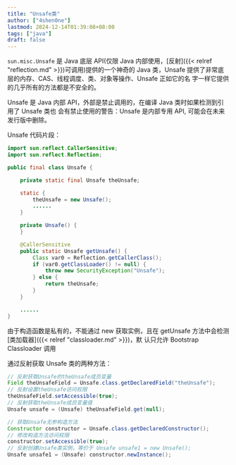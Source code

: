 ```yaml
---
title: "Unsafe类"
author: ["4shen0ne"]
lastmod: 2024-12-14T01:39:08+08:00
tags: ["java"]
draft: false
---
```


`sun.misc.Unsafe` 是 Java 底层 API(仅限 Java 内部使用，[反射]({{< relref "reflection.md" >}})可调用)提供的一个神奇的 Java
类，Unsafe 提供了非常底层的内存、CAS、线程调度、类、对象等操作、Unsafe 正如它的名
字一样它提供的几乎所有的方法都是不安全的。

Unsafe 是 Java 内部 API，外部是禁止调用的，在编译 Java 类时如果检测到引用了 Unsafe 类也
会有禁止使用的警告：Unsafe 是内部专用 API, 可能会在未来发行版中删除。

Unsafe 代码片段：

```java
import sun.reflect.CallerSensitive;
import sun.reflect.Reflection;

public final class Unsafe {

    private static final Unsafe theUnsafe;

    static {
        theUnsafe = new Unsafe();
        ......
    }

    private Unsafe() {
    }

    @CallerSensitive
    public static Unsafe getUnsafe() {
        Class var0 = Reflection.getCallerClass();
        if (var0.getClassLoader() != null) {
            throw new SecurityException("Unsafe");
        } else {
            return theUnsafe;
        }
    }

    ......
}
```

由于构造函数是私有的，不能通过 new 获取实例，且在 getUnsafe 方法中会检测[类加载器]({{< relref "classloader.md" >}})，默
认只允许 Bootstrap Classloader 调用

通过反射获取 Unsafe 类的两种方法：

```java
// 反射获取Unsafe的theUnsafe成员变量
Field theUnsafeField = Unsafe.class.getDeclaredField("theUnsafe");
// 反射设置theUnsafe访问权限
theUnsafeField.setAccessible(true);
// 反射获取theUnsafe成员变量值
Unsafe unsafe = (Unsafe) theUnsafeField.get(null);
```

```java
// 获取Unsafe无参构造方法
Constructor constructor = Unsafe.class.getDeclaredConstructor();
// 修改构造方法访问权限
constructor.setAccessible(true);
// 反射创建Unsafe类实例，等价于 Unsafe unsafe1 = new Unsafe();
Unsafe unsafe1 = (Unsafe) constructor.newInstance();
```
